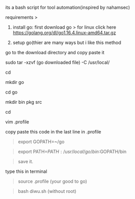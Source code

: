 its a bash script for tool automation(inspired by nahamsec)

requirements >

1. install go:
first download go >
for linux click here https://golang.org/dl/go1.16.4.linux-amd64.tar.gz

2. setup go(thier are many ways but i like this method

go to the download directory and copy paste it

sudo tar -xzvf (go downloaded file) -C /usr/local/

cd

mkdir go

cd go

mkdir bin pkg src

cd

vim .profile


copy paste this code in the last line in .profile

> export GOPATH=~/go

> export PATH=$PATH:/usr/local/go/bin:$GOPATH/bin

> save it.
 
type this in terminal

> source .profile (your good to go)

> bash diwu.sh (without root)
